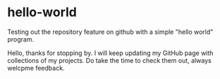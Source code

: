 # hello-world
Testing out the repository feature on github with a simple "hello world" program.

Hello, thanks for stopping by. I will keep updating my GitHub page with collections of my projects. Do take the time to check them out, always welcpme feedback. 
